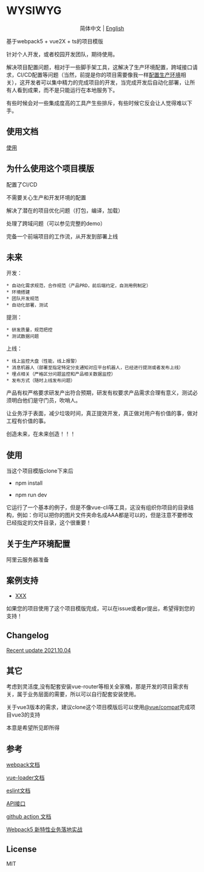 # WYSIWYG

<p align="center">
  <span> 简体中文 | </span> 
  <a href="README-en.md" rel="nofollow">English</a>
</p>

基于webpack5 + vue2X + ts的项目模版

针对个人开发，或者校园开发团队，期待使用。

解决项目配置问题，相对于一些脚手架工具，这解决了生产环境配置，跨域接口请求，CI/CD配置等问题（当然，前提是你的项目需要像我一样[配置生产环境](./doc/use.md#关于生产环境配置)相关），这开发者可以集中精力的完成项目的开发，当完成开发后自动化部署，让所有人看到成果，而不是只能运行在本地服务下。

有些时候会对一些集成度高的工具产生些排斥，有些时候它反会让人觉得难以下手。

## 使用文档

[使用](./doc/use.md)

## 为什么使用这个项目模版

配置了CI/CD

不需要关心生产和开发环境的配置

解决了潜在的项目优化问题（打包，编译，加载）

处理了跨域问题（可以参见完整的demo）

完备一个前端项目的工作流，从开发到部署上线

## 未来

开发：

	* 自动化需求规范，合作规范（产品PRD，前后端约定，自测用例制定）
	* 环境搭建
	* 团队开发规范
	* 自动化部署，测试

提测：

	* 研发质量，规范把控
	* 测试数据问题

上线：

	* 线上监控大盘（性能，线上报警）
	* 消息机器人（部署至指定特定分支通知对应平台机器人，已经进行提测或者发布上线）
	* 埋点相关（严格区分问题监控和产品相关数据监控）
	* 发布方式（随时上线发布问题）

产品有权严格要求研发产出符合预期，研发有权要求产品需求合理有意义，测试必须明白他们是守门员，吹哨人。

让业务浮于表面，减少垃圾时间，真正提效开发，真正做对用户有价值的事，做对工程有价值的事。

创造未来，在未来创造！！！


## 使用

当这个项目模版clone下来后

* npm install

* npm run dev

它运行了一个基本的例子，但是不像vue-cli等工具，这没有组织你项目的目录结构，例如：你可以把你的图片文件夹命名成AAA都是可以的，但是注意不要修改已经指定的文件目录，这个很重要！


## 关于生产环境配置

阿里云服务器准备


## 案例支持

* [XXX](baidu.com)

如果您的项目使用了这个项目模版完成，可以在issue或者pr提出，希望得到您的支持！

## Changelog
[Recent update 2021.10.04](CHANGELOG.md)

## 其它

考虑到灵活度,没有配套安装vue-router等相关全家桶，那是开发的项目需求有关，属于业务层面的需要，所以可以自行配套安装使用。

关于vue3版本的需求，建议clone这个项目模版后可以使用[@vue/compat](https://v3.vuejs.org/guide/migration/migration-build.html#overview)完成项目vue3的支持

本意是希望所见即所得

## 参考

[webpack文档](https://www.webpackjs.com/guides/)

[vue-loader文档](https://vue-loader.vuejs.org/)

[eslint文档](https://eslint.org/docs/user-guide/configuring/configuration-files#extending-configuration-files)

[API接口](https://www.v2ex.com/p/7v9TEc53)

[github action 文档](https://docs.github.com/cn/actions)

[Webpack5 新特性业务落地实战](https://zhuanlan.zhihu.com/p/348612482)

## License

MIT
